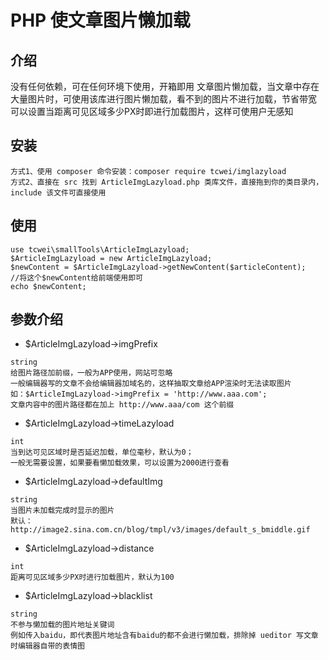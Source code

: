 # PHP 使文章图片懒加载
## 介绍
没有任何依赖，可在任何环境下使用，开箱即用 
文章图片懒加载，当文章中存在大量图片时，可使用该库进行图片懒加载，看不到的图片不进行加载，节省带宽  
可以设置当距离可见区域多少PX时即进行加载图片，这样可使用户无感知
## 安装
```
方式1、使用 composer 命令安装：composer require tcwei/imglazyload
方式2、直接在 src 找到 ArticleImgLazyload.php 类库文件，直接拖到你的类目录内，include 该文件可直接使用
```
## 使用
```
use tcwei\smallTools\ArticleImgLazyload;
$ArticleImgLazyload = new ArticleImgLazyload;
$newContent = $ArticleImgLazyload->getNewContent($articleContent);
//将这个$newContent给前端使用即可
echo $newContent;
```

## 参数介绍
* $ArticleImgLazyload->imgPrefix
```
string
给图片路径加前缀，一般为APP使用，网站可忽略
一般编辑器写的文章不会给编辑器加域名的，这样抽取文章给APP渲染时无法读取图片
如：$ArticleImgLazyload->imgPrefix = 'http://www.aaa.com';
文章内容中的图片路径都在加上 http://www.aaa/com 这个前缀
```
* $ArticleImgLazyload->timeLazyload
```
int
当到达可见区域时是否延迟加载，单位毫秒，默认为0；
一般无需要设置，如果要看懒加载效果，可以设置为2000进行查看
```
* $ArticleImgLazyload->defaultImg
```
string
当图片未加载完成时显示的图片
默认：http://image2.sina.com.cn/blog/tmpl/v3/images/default_s_bmiddle.gif
```
* $ArticleImgLazyload->distance
```
int
距离可见区域多少PX时进行加载图片，默认为100
```
* $ArticleImgLazyload->blacklist
```
string
不参与懒加载的图片地址关键词
例如传入baidu，即代表图片地址含有baidu的都不会进行懒加载，排除掉 ueditor 写文章时编辑器自带的表情图
```
